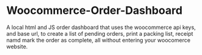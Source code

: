 # Woocommerce-Order-Dashboard
A local html and JS order dashboard that uses the woocommerce api keys, and base url, to create a list of pending orders, print a packing list, receipt  namd mark the order as complete, all without entering your woocomerce website.
